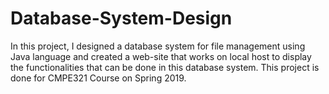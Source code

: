 # Database-System-Design
In this project, I designed a database system for file management using Java language and created a web-site that works on local host to display the functionalities that can be done in this database system.
This project is done for CMPE321 Course on Spring 2019.
